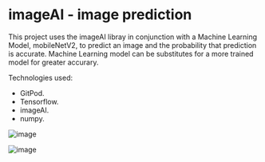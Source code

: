 # imageAI - image prediction

This project uses the imageAI libray in conjunction with a Machine Learning Model, mobileNetV2, to predict an image and the probability that prediction is accurate. Machine Learning model can be substitutes for a more trained model for greater accurary. 

Technologies used:
  * GitPod.
  * Tensorflow.
  * imageAI.
  * numpy. 
  
  
![image](https://user-images.githubusercontent.com/89990638/160499362-1d31c4d3-0b52-44b5-8f17-c7666ec242ff.png)

![image](https://user-images.githubusercontent.com/89990638/160499747-be50dee3-34cf-4920-9802-ea9b1e5bfc25.png)

